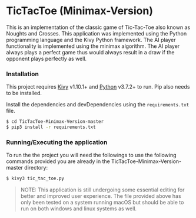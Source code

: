 # TicTacToe (Minimax-Version)

This is an implementation of the classic game of Tic-Tac-Toe also known as Noughts and Crosses. This application was implemented using the Python programming language and the Kivy Python framework. The AI player functionality is implemented using the minimax algorithm. The AI player always plays a perfect game thus would always result in a draw if the opponent plays perfectly as well.

### Installation

This project requires [Kivy](https://kivy.org/) v1.10.1+ and [Python](https://www.python.org/) v3.7.2+ to run. Pip also needs to be installed.

Install the dependencies and devDependencies using the `requirements.txt` file.

```sh
$ cd TicTacToe-Minimax-Version-master
$ pip3 install -r requirements.txt
```


### Running/Executing the application

To run the the project you will need the followings to use the following commands provided you are already in the TicTacToe-Minimax-Version-master directory:

```sh
$ kivy3 tic_tac_toe.py
```



> NOTE: This application is still undergoing some essential editing
> for better and improved user experience.
> The file provided above has only been tested on a system running macOS
> but should be able to run on both windows and linux systems as well.



